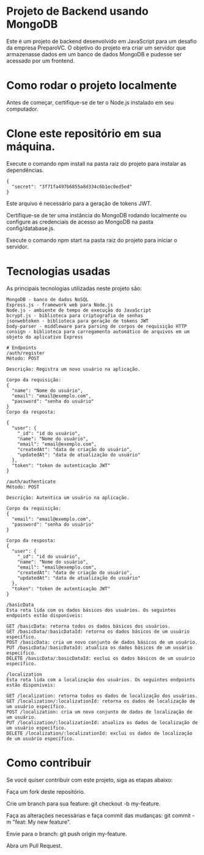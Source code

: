 # Projeto de Backend usando MongoDB
Este é um projeto de backend desenvolvido em JavaScript para um desafio da empresa PreparoVC. O objetivo do projeto era criar um servidor que armazenasse dados em um banco de dados MongoDB e pudesse ser acessado por um frontend.

# Como rodar o projeto localmente
Antes de começar, certifique-se de ter o Node.js instalado em seu computador.

# Clone este repositório em sua máquina.

Execute o comando npm install na pasta raiz do projeto para instalar as dependências.

``` Crie um arquivo auth.json na pasta config com a seguinte estrutura:
{
  "secret": "3f71fa497b6855a8d334c6b1ec0ed5ed"
}
```
Este arquivo é necessário para a geração de tokens JWT.

Certifique-se de ter uma instância do MongoDB rodando localmente ou configure as credenciais de acesso ao MongoDB na pasta config/database.js.

Execute o comando npm start na pasta raiz do projeto para iniciar o servidor.

# Tecnologias usadas
As principais tecnologias utilizadas neste projeto são:
```
MongoDB - banco de dados NoSQL
Express.js - framework web para Node.js
Node.js - ambiente de tempo de execução do JavaScript
bcrypt.js - biblioteca para criptografia de senhas
jsonwebtoken - biblioteca para geração de tokens JWT
body-parser - middleware para parsing de corpos de requisição HTTP
consign - biblioteca para carregamento automático de arquivos em um objeto do aplicativo Express
```
```
# Endpoints
/auth/register
Método: POST

Descrição: Registra um novo usuário na aplicação.

Corpo da requisição:
{
  "name": "Nome do usuário",
  "email": "email@exemplo.com",
  "password": "senha do usuário"
}
Corpo da resposta:

{
  "user": {
    "_id": "id do usuário",
    "name": "Nome do usuário",
    "email": "email@exemplo.com",
    "createdAt": "data de criação do usuário",
    "updatedAt": "data de atualização do usuário"
  },
  "token": "token de autenticação JWT"
}

/auth/authenticate
Método: POST

Descrição: Autentica um usuário na aplicação.

Corpo da requisição:
{
  "email": "email@exemplo.com",
  "password": "senha do usuário"
}

Corpo da resposta:
{
  "user": {
    "_id": "id do usuário",
    "name": "Nome do usuário",
    "email": "email@exemplo.com",
    "createdAt": "data de criação do usuário",
    "updatedAt": "data de atualização do usuário"
  },
  "token": "token de autenticação JWT"
}

/basicData
Esta rota lida com os dados básicos dos usuários. Os seguintes endpoints estão disponíveis:

GET /basicData: retorna todos os dados básicos dos usuários.
GET /basicData/:basicDataId: retorna os dados básicos de um usuário específico.
POST /basicData: cria um novo conjunto de dados básicos de um usuário.
PUT /basicData/:basicDataId: atualiza os dados básicos de um usuário específico.
DELETE /basicData/:basicDataId: exclui os dados básicos de um usuário específico.

/localization
Esta rota lida com a localização dos usuários. Os seguintes endpoints estão disponíveis:

GET /localization: retorna todos os dados de localização dos usuários.
GET /localization/:localizationId: retorna os dados de localização de um usuário específico.
POST /localization: cria um novo conjunto de dados de localização de um usuário.
PUT /localization/:localizationId: atualiza os dados de localização de um usuário específico.
DELETE /localization/:localizationId: exclui os dados de localização de um usuário específico.
```

# Como contribuir
Se você quiser contribuir com este projeto, siga as etapas abaixo:

Faça um fork deste repositório.

Crie um branch para sua feature: git checkout -b my-feature.

Faça as alterações necessárias e faça commit das mudanças: git commit -m "feat: My new feature".

Envie para o branch: git push origin my-feature.

Abra um Pull Request.
